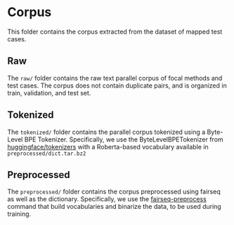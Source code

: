 # Corpus
This folder contains the corpus extracted from the dataset of mapped test cases.

## Raw
The `raw/` folder contains the raw text parallel corpus of focal methods and test cases.
The corpus does not contain duplicate pairs, and is organized in train, validation, and test set.

## Tokenized
The `tokenized/` folder contains the parallel corpus tokenized using a Byte-Level BPE Tokenizer. Specifically, we use the ByteLevelBPETokenizer from [huggingface/tokenizers](https://github.com/huggingface/tokenizers "text") with a Roberta-based vocabulary available in `preprocessed/dict.tar.bz2`


## Preprocessed
The `preprocessed/` folder contains the corpus preprocessed using fairseq as well as the dictionary.  Specifically, we use the [fairseq-preprocess](https://fairseq.readthedocs.io/en/latest/command_line_tools.html#fairseq-preprocess "fairseq-preprocess") command that build vocabularies and binarize the data, to be used during training.
